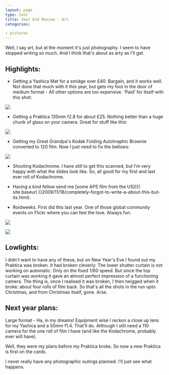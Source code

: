 ```yaml
---
layout: page
type: text
title: Year End Review - Art
categories: 

- pictures
---
```

Well, I say art, but at the moment it's just photography. I seem to have stopped writing so much. And I think that's about as arty as I'll get.  

## Highlights:

* Getting a Yashica Mat for a smidge over £40. Bargain, and it works well. Not done that much with it this year, but gets my foot in the door of medium format - All other options are too expensive. 'Paid' for itself with this shot:

<a href="http://www.flickr.com/photos/i-5-m/4008993519/"><img src="http://farm3.static.flickr.com/2490/4008993519_4e30aca855_m.jpg"></a>

* Getting a Praktica 135mm f2.8 for about £25. Nothing better than a huge chunk of glass on your camera. Great for stuff like this:

<a href="http://www.flickr.com/photos/i-5-m/3933051151/"><img src="http://farm3.static.flickr.com/2630/3933051151_680df0b4d4_m.jpg"></a> 

* Getting my Great Grandpa's Kodak Folding Autohraphic Brownie converted to 120 film. Now I just need to fix the bellows:

<a href="http://www.flickr.com/photos/i-5-m/3624892594/"><img src="http://farm4.static.flickr.com/3416/3624892594_6a97feb2c3_m.jpg"></a>

* Shooting Kodachrome. I have still to get this scanned, but I'm very happy with what the slides look like. So, all good for my first and last ever roll of Kodachrome.

* Having a kind fellow send me [some APS film from the US]({{ site.baseurl }}2009/11/18/completely-forgot-to-write-a-about-this-but-its.html).   

* Roidweeks. First did this last year. One of those global community events on Flickr where you can feel the love.  Always fun.

<a href="http://www.flickr.com/photos/i-5-m/3501529124/"><img src="http://farm4.static.flickr.com/3359/3501529124_bf78333407_m.jpg"></a>

<a href="http://www.flickr.com/photos/i-5-m/4075590451/"><img src="http://farm3.static.flickr.com/2694/4075590451_2b065d7942_m.jpg"></a>

## Lowlights:

I didn't want to have any of these, but on New Year's Eve I found out my Praktica was broken. It had broken cleverly: The lower shutter curtain is not working on automatic. Only on the fixed 1/60 speed. But since the top curtain was working it gave an almost perfect impression of a functioning camera. The thing is, once I realised it was broken, I then twigged when it broke: about four rolls of film back. So that's all the shots in the run upto Christmas, and from Christmas itself, gone. Arse. 

## Next year plans:

Large format - Ha, in my dreams!
Equipment wise I reckon a close up lens for my Yashica and a 50mm f1.4. That'll do. Although I still need a 110 camera for the one roll of film I have (and like the Kodachrome, probably ever will have).

Well, they were my plans before my Praktica broke. So now a new Praktica is first on the cards. 

I never really have any photographic outings planned. I'll just see what happens.  
